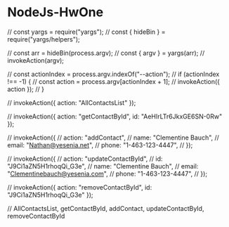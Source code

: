 # NodeJs-HwOne

// const yargs = require("yargs");
// const { hideBin } = require("yargs/helpers");

// const arr = hideBin(process.argv);
// const { argv } = yargs(arr);
// invokeAction(argv);

// const actionIndex = process.argv.indexOf("--action");
// if (actionIndex !== -1) {
// const action = process.argv[actionIndex + 1];
// invokeAction({ action });
// }

// invokeAction({ action: "AllContactsList" });

// invokeAction({ action: "getContactById", id: "AeHIrLTr6JkxGE6SN-0Rw" });

// invokeAction({
// action: "addContact",
// name: "Clementine Bauch",
// email: "Nathan@yesenia.net",
// phone: "1-463-123-4447",
// });

// invokeAction({
// action: "updateContactById",
// id: "J9Ci1aZN5H1rhoqQi_G3e",
// name: "Clementine Bauch",
// email: "Clementinebauch@yesenia.com",
// phone: "1-463-123-4447",
// });

// invokeAction({ action: "removeContactById", id: "J9Ci1aZN5H1rhoqQi_G3e" });

// AllContactsList, getContactById, addContact, updateContactById, removeContactById
